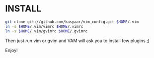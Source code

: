 # INSTALL
```sh
git clone git://github.com/kasyaar/vim_config.git $HOME/.vim
ln -s $HOME/.vim/vimrc $HOME/.vimrc
ln -s $HOME/.vim/gvimrc $HOME/.gvimrc
```

Then just run vim or gvim and VAM will ask you to install few plugins ;)

Enjoy!
